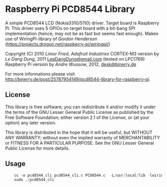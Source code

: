 Raspberry Pi PCD8544 Library
============================
A simple PCD8544 LCD (Nokia3310/5110) driver. Target board is Raspberry Pi.
This driver uses 5 GPIOs on target board with a bit-bang SPI implementation (hence, may not be as fast but seems fast enough).
Makes use of WiringPI-library of _Gordon Henderson_ (https://projects.drogon.net/raspberry-pi/wiringpi/)

Copyright (C) 2010 _Limor Fried_, _Adafruit Industries_
CORTEX-M3 version by _Le Dang Dung_, 2011 LeeDangDung@gmail.com (tested on LPC1769)
Raspberry Pi version by _Andre Wussow_, 2012, desk@binerry.de

For more informations please visit http://binerry.de/post/25787954149/pcd8544-library-for-raspberry-pi.

License
-------
This library is free software; you can redistribute it and/or
modify it under the terms of the GNU Lesser General Public
License as published by the Free Software Foundation; either
version 2.1 of the License, or (at your option) any later version.

This library is distributed in the hope that it will be useful,
but WITHOUT ANY WARRANTY; without even the implied warranty of
MERCHANTABILITY or FITNESS FOR A PARTICULAR PURPOSE. See the GNU
Lesser General Public License for more details.


Usage
-----

``` c
    cc -o pcd8544_cli pcd8544_cli.c PCD8544.c  -L/usr/local/lib -lwiringPi
    sudo ./pcd8544_cli
```
